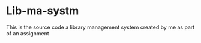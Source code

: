 # Lib-ma-systm
This is the source code a library management system created by me as part of an assignment 
